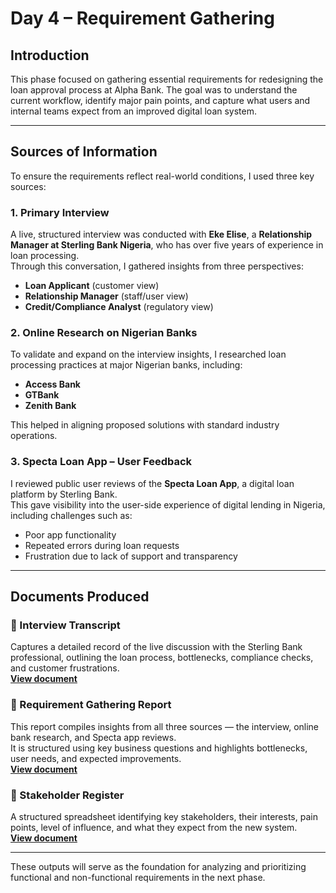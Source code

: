 # Day 4 – Requirement Gathering

## Introduction  
This phase focused on gathering essential requirements for redesigning the loan approval process at Alpha Bank. The goal was to understand the current workflow, identify major pain points, and capture what users and internal teams expect from an improved digital loan system.

---

## Sources of Information  

To ensure the requirements reflect real-world conditions, I used three key sources:

### 1. Primary Interview  
A live, structured interview was conducted with **Eke Elise**, a **Relationship Manager at Sterling Bank Nigeria**, who has over five years of experience in loan processing.  
Through this conversation, I gathered insights from three perspectives:
- **Loan Applicant** (customer view)  
- **Relationship Manager** (staff/user view)  
- **Credit/Compliance Analyst** (regulatory view)

### 2. Online Research on Nigerian Banks  
To validate and expand on the interview insights, I researched loan processing practices at major Nigerian banks, including:  
- **Access Bank**  
- **GTBank**  
- **Zenith Bank**

This helped in aligning proposed solutions with standard industry operations.

### 3. Specta Loan App – User Feedback  
I reviewed public user reviews of the **Specta Loan App**, a digital loan platform by Sterling Bank.  
This gave visibility into the user-side experience of digital lending in Nigeria, including challenges such as:
- Poor app functionality  
- Repeated errors during loan requests  
- Frustration due to lack of support and transparency  

---
## Documents Produced  

### 📄 Interview Transcript  
Captures a detailed record of the live discussion with the Sterling Bank professional, outlining the loan process, bottlenecks, compliance checks, and customer frustrations.  
**[View document](INSERT_LINK_HERE)**

### 📄 Requirement Gathering Report  
This report compiles insights from all three sources — the interview, online bank research, and Specta app reviews.  
It is structured using key business questions and highlights bottlenecks, user needs, and expected improvements.  
**[View document](INSERT_LINK_HERE)**

### 📄 Stakeholder Register  
A structured spreadsheet identifying key stakeholders, their interests, pain points, level of influence, and what they expect from the new system.  
**[View document](INSERT_LINK_HERE)**


---

These outputs will serve as the foundation for analyzing and prioritizing functional and non-functional requirements in the next phase.

